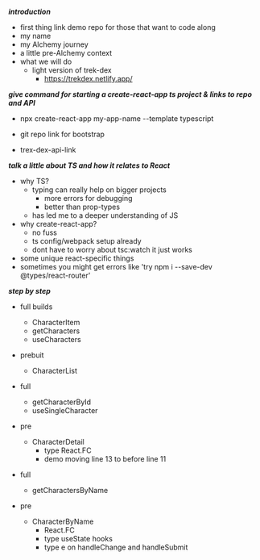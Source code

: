 ***introduction***
  - first thing link demo repo for those that want to code along
  - my name
  - my Alchemy journey
  - a little pre-Alchemy context
  - what we will do
    - light version of trek-dex
      - https://trekdex.netlify.app/

***give command for starting a create-react-app ts project & links to repo and API***  
- npx create-react-app my-app-name --template typescript

- git repo link for bootstrap

- trex-dex-api-link

***talk a little about TS and how it relates to React***

  - why TS?
    - typing can really help on bigger projects
      - more errors for debugging
      - better than prop-types
    - has led me to a deeper understanding of JS
  - why create-react-app?
    - no fuss
    - ts config/webpack setup already
    - dont have to worry about tsc:watch it just works
  - some unique react-specific things
  - sometimes you might get errors like 'try npm i --save-dev @types/react-router'

***step by step***
- full builds
  - CharacterItem
  - getCharacters
  - useCharacters

- prebuit
  - CharacterList

- full
  - getCharacterById
  - useSingleCharacter

- pre
  - CharacterDetail
    - type React.FC
    - demo moving line 13 to before line 11

- full
  - getCharactersByName
  
- pre
  - CharacterByName
    - React.FC
    - type useState hooks
    - type e on handleChange and handleSubmit
